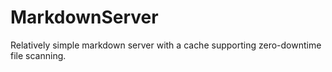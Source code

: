 # MarkdownServer

Relatively simple markdown server with a cache supporting zero-downtime file scanning.